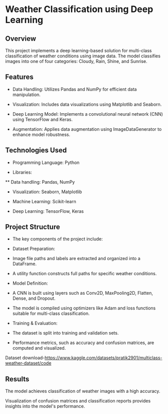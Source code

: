 # Weather Classification using Deep Learning

## Overview

This project implements a deep learning-based solution for multi-class classification of weather conditions using image data. The model classifies images into one of four categories: Cloudy, Rain, Shine, and Sunrise.

## Features

* Data Handling: Utilizes Pandas and NumPy for efficient data manipulation.

* Visualization: Includes data visualizations using Matplotlib and Seaborn.

* Deep Learning Model: Implements a convolutional neural network (CNN) using TensorFlow and Keras.

* Augmentation: Applies data augmentation using ImageDataGenerator to enhance model robustness.

## Technologies Used

* Programming Language: Python

* Libraries:

 ** Data handling: Pandas, NumPy

 * Visualization: Seaborn, Matplotlib

 * Machine Learning: Scikit-learn

 * Deep Learning: TensorFlow, Keras

## Project Structure

* The key components of the project include:

 * Dataset Preparation:

 * Image file paths and labels are extracted and organized into a DataFrame.

 * A utility function constructs full paths for specific weather conditions.

* Model Definition:

 * A CNN is built using layers such as Conv2D, MaxPooling2D, Flatten, Dense, and Dropout.

 * The model is compiled using optimizers like Adam and loss functions suitable for multi-class classification.

* Training & Evaluation:

 * The dataset is split into training and validation sets.

 * Performance metrics, such as accuracy and confusion matrices, are computed and visualized.
   
Dataset download-https://www.kaggle.com/datasets/pratik2901/multiclass-weather-dataset/code



## Results

The model achieves classification of weather images with a high accuracy.

Visualization of confusion matrices and classification reports provides insights into the model's performance.
